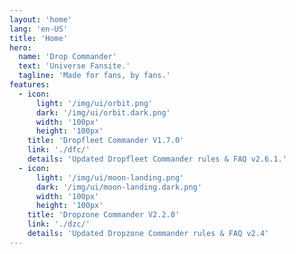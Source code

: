 ```yaml
---
layout: 'home'
lang: 'en-US'
title: 'Home'
hero:
  name: 'Drop Commander'
  text: 'Universe Fansite.'
  tagline: 'Made for fans, by fans.'
features:
  - icon:
      light: '/img/ui/orbit.png'
      dark: '/img/ui/orbit.dark.png'
      width: '100px'
      height: '100px'
    title: 'Dropfleet Commander V1.7.0'
    link: './dfc/'
    details: 'Updated Dropfleet Commander rules & FAQ v2.6.1.'
  - icon:
      light: '/img/ui/moon-landing.png'
      dark: '/img/ui/moon-landing.dark.png'
      width: '100px'
      height: '100px'
    title: 'Dropzone Commander V2.2.0'
    link: './dzc/'
    details: 'Updated Dropzone Commander rules & FAQ v2.4'
---
```

<script lang="ts" setup>
import { onMounted } from 'vue'
import { useData } from 'vitepress'
const { frontmatter } = useData()

onMounted(() => {
  let expires = new Date()
  expires.setFullYear(expires.getFullYear()+1)
  document.cookie = `nf_lang=${frontmatter.value.lang}; expires=${expires.toUTCString()}; path=/`
})
</script>
